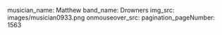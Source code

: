 musician_name: Matthew
band_name: Drowners
img_src: images/musician0933.png
onmouseover_src: 
pagination_pageNumber: 1563